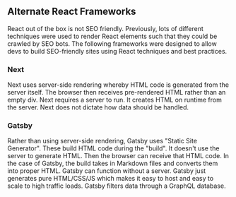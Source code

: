 ## Alternate React Frameworks

React out of the box is not SEO friendly. Previously, lots of different techniques were used to render React elements such that they could be crawled by SEO bots. The following frameworks were designed to allow devs to build SEO-friendly sites using React techniques and best practices.

### Next
Next uses server-side rendering whereby HTML code is generated from the server itself. The browser then receives pre-rendered HTML rather than an empty div. Next requires a server to run. It creates HTML on runtime from the server. Next does not dictate how data should be handled.

### Gatsby
Rather than using server-side rendering, Gatsby uses "Static Site Generator". These build HTML code during the "build". It doesn't use the server to generate HTML. Then the browser can receive that HTML code. In the case of Gatsby, the build takes in Markdown files and converts them into proper HTML. Gatsby can function without a server. Gatsby just generates pure HTML/CSS/JS which makes it easy to host and easy to scale to high traffic loads. Gatsby filters data through a GraphQL database. 
